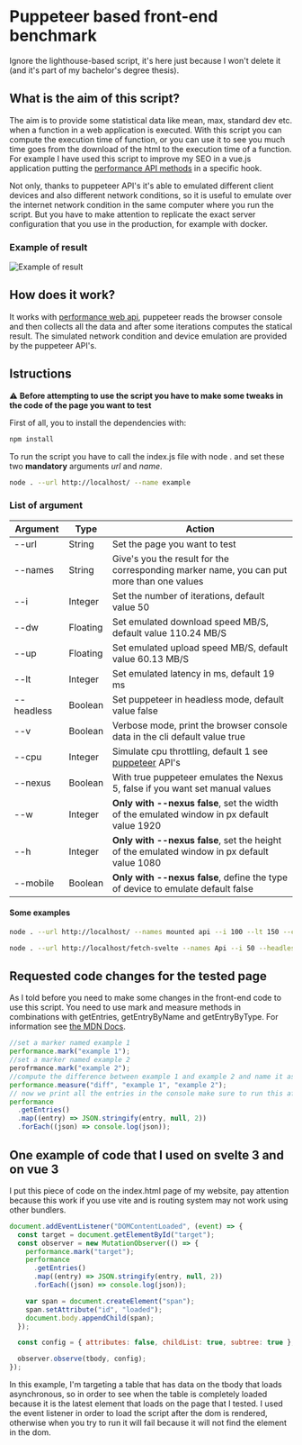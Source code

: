 # Puppeteer based front-end benchmark

Ignore the lighthouse-based script, it's here just because I won't delete it (and it's part of my bachelor's degree thesis).

## What is the aim of this script?

The aim is to provide some statistical data like mean, max, standard dev etc. when a function in a web application is executed. With this script you can compute the execution time of function, or you can use it to see you much time goes from the download of the html to the execution time of a function. For example I have used this script to improve my SEO in a vue.js application putting the [performance API methods](https://developer.mozilla.org/en-US/docs/Web/API/Performance "look at MDN Web docs") in a specific hook.

Not only, thanks to puppeteer API's it's able to emulated different client devices and also different network conditions, so it is useful to emulate over the internet network condition in the same computer where you run the script. But you have to make attention to replicate the exact server configuration that you use in the production, for example with docker.

### Example of result

![Example of result](https://lh3.googleusercontent.com/CRv0EMMJ9dPl-6_kCxf5KA3Q6OYN4hak1vJpCIMKFN21HxMPDsvwVh3fzldDyjxiQ5YUibERndpgRj_QRfjVZGA2BvRHKdASiM_LRDbLTN1e8aWubDSi64BFxzKftg3XANuAkZflDFk=w2400)

## How does it work?

It works with [performance web api](https://developer.mozilla.org/en-US/docs/Web/API/Performance "look at MDN Web docs"), puppeteer reads the browser console and then collects all the data and after some iterations computes the statical result. The simulated network condition and device emulation are provided by the puppeteer API's.

## Istructions

⚠️ **Before attempting to use the script you have to make some tweaks in the code of the page you want to test**

First of all, you to install the dependencies with:

```bash
npm install
```

To run the script you have to call the index.js file with node . and set these two **mandatory** arguments _url_ and _name_.

```bash
node . --url http://localhost/ --name example
```

### List of argument

| Argument   | Type     | Action                                                                                                                                                |
| ---------- | -------- | ----------------------------------------------------------------------------------------------------------------------------------------------------- |
| --url      | String   | Set the page you want to test                                                                                                                         |
| --names    | String   | Give's you the result for the corresponding marker name, you can put more than one values                                                             |
| --i        | Integer  | Set the number of iterations, default value 50                                                                                                        |
| --dw       | Floating | Set emulated download speed MB/S, default value 110.24 MB/S                                                                                           |
| --up       | Floating | Set emulated upload speed MB/S, default value 60.13 MB/S                                                                                              |
| --lt       | Integer  | Set emulated latency in ms, default 19 ms                                                                                                             |
| --headless | Boolean  | Set puppeteer in headless mode, default value false                                                                                                   |
| --v        | Boolean  | Verbose mode, print the browser console data in the cli default value true                                                                            |
| --cpu      | Integer  | Simulate cpu throttling, default 1 see [puppeteer](https://github.com/puppeteer/puppeteer/blob/main/docs/api.md#pageemulatecputhrottlingfactor) API's |
| --nexus    | Boolean  | With true puppeteer emulates the Nexus 5, false if you want set manual values                                                                         |
| --w        | Integer  | **Only with --nexus false**, set the width of the emulated window in px default value 1920                                                            |
| --h        | Integer  | **Only with --nexus false**, set the height of the emulated window in px default value 1080                                                           |
| --mobile   | Boolean  | **Only with --nexus false**, define the type of device to emulate default false                                                                       |

#### Some examples

```bash
node . --url http://localhost/ --names mounted api --i 100 --lt 150 --cpu 4 --dw 1.6384

node . --url http://localhost/fetch-svelte --names Api --i 50 --headless true
```

## Requested code changes for the tested page

As I told before you need to make some changes in the front-end code to use this script. You need to use mark and measure methods in combinations with getEntries, getEntryByName and getEntryByType. For information see [the MDN Docs](https://developer.mozilla.org/en-US/docs/Web/API/Performance).

```javascript
//set a marker named example 1
performance.mark("example 1");
//set a marker named example 2
perofrmance.mark("example 2");
//compute the difference between example 1 and example 2 and name it as diff
performance.measure("diff", "example 1", "example 2");
// now we print all the entries in the console make sure to run this after the mark and measure methods
performance
  .getEntries()
  .map((entry) => JSON.stringify(entry, null, 2))
  .forEach((json) => console.log(json));
```

## One example of code that I used on svelte 3 and on vue 3

I put this piece of code on the index.html page of my website, pay attention because this work if you use vite and is routing system may not work using other bundlers.

```javascript
document.addEventListener("DOMContentLoaded", (event) => {
  const target = document.getElementById("target");
  const observer = new MutationObserver(() => {
    performance.mark("target");
    performance
      .getEntries()
      .map((entry) => JSON.stringify(entry, null, 2))
      .forEach((json) => console.log(json));

    var span = document.createElement("span");
    span.setAttribute("id", "loaded");
    document.body.appendChild(span);
  });

  const config = { attributes: false, childList: true, subtree: true };

  observer.observe(tbody, config);
});
```

In this example, I'm targeting a table that has data on the tbody that loads asynchronous, so in order to see when the table is completely loaded because it is the latest element that loads on the page that I tested. I used the event listener in order to load the script after the dom is rendered, otherwise when you try to run it will fail because it will not find the element in the dom.
